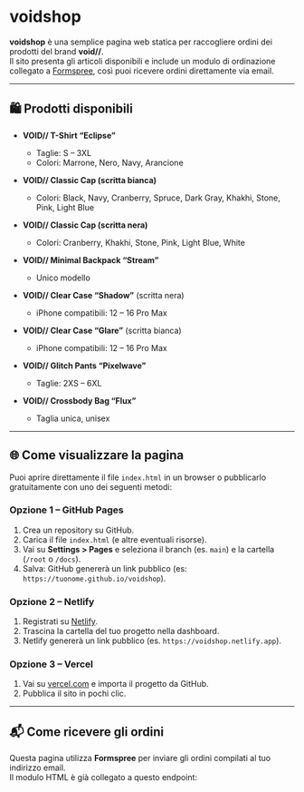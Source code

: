 # voidshop

**voidshop** è una semplice pagina web statica per raccogliere ordini dei prodotti del brand **void//**.  
Il sito presenta gli articoli disponibili e include un modulo di ordinazione collegato a [Formspree](https://formspree.io/), così puoi ricevere ordini direttamente via email.

---

## 🛍️ Prodotti disponibili

- **VOID// T-Shirt “Eclipse”**  
  - Taglie: S – 3XL  
  - Colori: Marrone, Nero, Navy, Arancione

- **VOID// Classic Cap (scritta bianca)**  
  - Colori: Black, Navy, Cranberry, Spruce, Dark Gray, Khakhi, Stone, Pink, Light Blue

- **VOID// Classic Cap (scritta nera)**  
  - Colori: Cranberry, Khakhi, Stone, Pink, Light Blue, White

- **VOID// Minimal Backpack “Stream”**  
  - Unico modello

- **VOID// Clear Case “Shadow”** (scritta nera)  
  - iPhone compatibili: 12 – 16 Pro Max

- **VOID// Clear Case “Glare”** (scritta bianca)  
  - iPhone compatibili: 12 – 16 Pro Max

- **VOID// Glitch Pants “Pixelwave”**  
  - Taglie: 2XS – 6XL

- **VOID// Crossbody Bag “Flux”**  
  - Taglia unica, unisex

---

## 🌐 Come visualizzare la pagina

Puoi aprire direttamente il file `index.html` in un browser o pubblicarlo gratuitamente con uno dei seguenti metodi:

### Opzione 1 – GitHub Pages

1. Crea un repository su GitHub.
2. Carica il file `index.html` (e altre eventuali risorse).
3. Vai su **Settings > Pages** e seleziona il branch (es. `main`) e la cartella (`/root` o `/docs`).
4. Salva: GitHub genererà un link pubblico (es: `https://tuonome.github.io/voidshop`).

### Opzione 2 – Netlify

1. Registrati su [Netlify](https://netlify.com).
2. Trascina la cartella del tuo progetto nella dashboard.
3. Netlify genererà un link pubblico (es. `https://voidshop.netlify.app`).

### Opzione 3 – Vercel

1. Vai su [vercel.com](https://vercel.com) e importa il progetto da GitHub.
2. Pubblica il sito in pochi clic.

---

## 📬 Come ricevere gli ordini

Questa pagina utilizza **Formspree** per inviare gli ordini compilati al tuo indirizzo email.  
Il modulo HTML è già collegato a questo endpoint:

